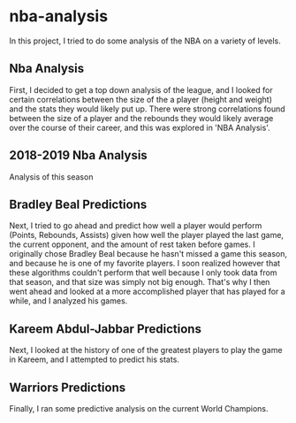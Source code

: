 # nba-analysis
In this project, I tried to do some analysis of the NBA on a variety of levels.
## Nba Analysis
First, I decided to get a top down analysis of the league, and I looked for certain correlations between the size of the a player (height and weight) and the stats they would likely put up. There were strong correlations found between the size of a player and the rebounds they would likely average over the course of their career, and this was explored in 'NBA Analysis'.
## 2018-2019 Nba Analysis
Analysis of this season
## Bradley Beal Predictions
Next, I tried to go ahead and predict how well a player would perform (Points, Rebounds, Assists) given how well the player played the last game, the current opponent, and the amount of rest taken before games. I originally chose Bradley Beal because he hasn't missed a game this season, and because he is one of my favorite players. 
I soon realized however that these algorithms couldn't perform that well because I only took data from that season, and that size was simply not big enough. That's why I then went ahead and looked at a more accomplished player that has played for a while, and I analyzed his games.
## Kareem Abdul-Jabbar Predictions
Next, I looked at the history of one of the greatest players to play the game in Kareem, and I attempted to predict his stats.
## Warriors Predictions
Finally, I ran some predictive analysis on the current World Champions.
